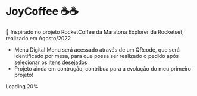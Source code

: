 # JoyCoffee ☕️☕️
🚀 Inspirado no projeto RocketCoffee da Maratona Explorer da Rocketset, realizado em Agosto/2022

- Menu Digital 
    Menu será acessado através de um QRcode, que será identificado por mesa, para que possa ser realizado o pedido após selecionar os itens desejados
- Projeto ainda em contrução, contribua para a evolução do meu primeiro projeto!

Loading 20%
